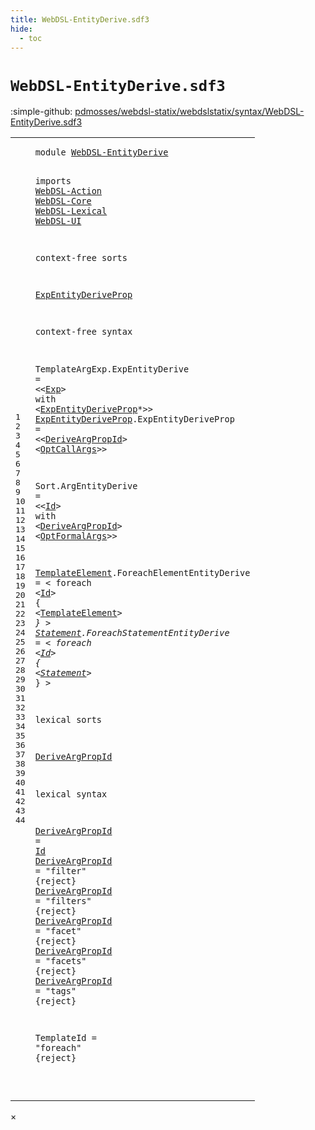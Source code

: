 ```yaml
---
title: WebDSL-EntityDerive.sdf3
hide:
  - toc
---
```


# `WebDSL-EntityDerive.sdf3`

:simple-github: [pdmosses/webdsl-statix/webdslstatix/syntax/WebDSL-EntityDerive.sdf3]

[pdmosses/webdsl-statix/webdslstatix/syntax/WebDSL-EntityDerive.sdf3]: https://github.com/pdmosses/webdsl-statix/blob/master/webdslstatix/syntax/WebDSL-EntityDerive.sdf3 "The source file on GitHub"

<div class="sdf3"><table class="highlighttable"><tbody><tr><td class="linenos"><div class="linenodiv"><pre><span></span>1
2
3
4
5
6
7
8
9
10
11
12
13
14
15
16
17
18
19
20
21
22
23
24
25
26
27
28
29
30
31
32
33
34
35
36
37
38
39
40
41
42
43
44
</pre></div></td>
<td class="code"><pre><code><span class="keyword">module</span> <a href="../webdsl-statix.sdf3/#WebDSL-EntityDerive_12_3" id="WebDSL-EntityDerive_1_8" title="Referenced at ../webdsl-statix.sdf3 line 12">WebDSL-EntityDerive</a>

<span class="keyword">imports</span>
  <a href="../WebDSL-Action.sdf3/#WebDSL-Action_1_8" id="WebDSL-Action_4_3" title="Defined at ../WebDSL-Action.sdf3 line 1">WebDSL-Action</a>
  <a href="../WebDSL-Core.sdf3/#WebDSL-Core_1_8" id="WebDSL-Core_5_3" title="Defined at ../WebDSL-Core.sdf3 line 1">WebDSL-Core</a>
  <a href="../WebDSL-Lexical.sdf3/#WebDSL-Lexical_1_8" id="WebDSL-Lexical_6_3" title="Defined at ../WebDSL-Lexical.sdf3 line 1">WebDSL-Lexical</a>
  <a href="../WebDSL-UI.sdf3/#WebDSL-UI_1_8" id="WebDSL-UI_7_3" title="Defined at ../WebDSL-UI.sdf3 line 1">WebDSL-UI</a>

<span class="keyword">context-free sorts</span>

  <a href="#ExpEntityDeriveProp_15_49" id="ExpEntityDeriveProp_11_3" title="Referenced at line 15">ExpEntityDeriveProp</a>

<span class="keyword">context-free syntax</span>

  <span id="TemplateArgExp_15_3" title="Not referenced">TemplateArgExp</span>.<span class="cons_Constructor"><span id="ExpEntityDerive_15_18" title="Not referenced">ExpEntityDerive</span></span> = &lt;&lt;<a href="../WebDSL-UI.sdf3/#Exp_469_3" id="Exp_15_38" title="Defined at ../WebDSL-UI.sdf3 line 469, 517">Exp</a>&gt; <span class="cons_String">with</span> &lt;<a href="#ExpEntityDeriveProp_11_3" id="ExpEntityDeriveProp_15_49" title="Defined at line 11, 16">ExpEntityDeriveProp</a>*&gt;&gt;
  <a href="#ExpEntityDeriveProp_15_49" id="ExpEntityDeriveProp_16_3" title="Referenced at line 15">ExpEntityDeriveProp</a>.<span class="cons_Constructor"><span id="ExpEntityDeriveProp_16_23" title="Not referenced">ExpEntityDeriveProp</span></span> = &lt;&lt;<a href="#DeriveArgPropId_33_3" id="DeriveArgPropId_16_47" title="Defined at line 33, 37, 38, 39, 40, 41, 42">DeriveArgPropId</a>&gt; &lt;<a href="../WebDSL-Core.sdf3/#OptCallArgs_10_83" id="OptCallArgs_16_65" title="Defined at ../WebDSL-Core.sdf3 line 10, 40, 41">OptCallArgs</a>&gt;&gt;

  <span id="Sort_18_3" title="Not referenced">Sort</span>.<span class="cons_Constructor"><span id="ArgEntityDerive_18_8" title="Not referenced">ArgEntityDerive</span></span> = &lt;&lt;<a href="../WebDSL-Lexical.sdf3/#Id_5_49" id="Id_18_28" title="Defined at ../WebDSL-Lexical.sdf3 line 5, 16">Id</a>&gt; <span class="cons_String">with</span> &lt;<a href="#DeriveArgPropId_33_3" id="DeriveArgPropId_18_38" title="Defined at line 33, 37, 38, 39, 40, 41, 42">DeriveArgPropId</a>&gt; &lt;<a href="../WebDSL-Core.sdf3/#OptFormalArgs_10_13" id="OptFormalArgs_18_56" title="Defined at ../WebDSL-Core.sdf3 line 10, 37, 38">OptFormalArgs</a>&gt;&gt;

  <a href="#TemplateElement_22_8" id="TemplateElement_20_3" title="Referenced at line 22">TemplateElement</a>.<span class="cons_Constructor"><span id="ForeachElementEntityDerive_20_19" title="Not referenced">ForeachElementEntityDerive</span></span> = &lt;
    <span class="cons_String">foreach</span> &lt;<a href="../WebDSL-Lexical.sdf3/#Id_5_49" id="Id_21_14" title="Defined at ../WebDSL-Lexical.sdf3 line 5, 16">Id</a>&gt; <span class="cons_String">{</span>
      &lt;<a href="#TemplateElement_20_3" id="TemplateElement_22_8" title="Defined at line 20">TemplateElement</a>*&gt;
    <span class="cons_String">}</span>
  &gt;
  <a href="#Statement_27_8" id="Statement_25_3" title="Referenced at line 27">Statement</a>.<span class="cons_Constructor"><span id="ForeachStatementEntityDerive_25_13" title="Not referenced">ForeachStatementEntityDerive</span></span> = &lt;
    <span class="cons_String">foreach</span> &lt;<a href="../WebDSL-Lexical.sdf3/#Id_5_49" id="Id_26_14" title="Defined at ../WebDSL-Lexical.sdf3 line 5, 16">Id</a>&gt; <span class="cons_String">{</span>
      &lt;<a href="#Statement_25_3" id="Statement_27_8" title="Defined at line 25">Statement</a>*&gt;
    <span class="cons_String">}</span>
  &gt;

<span class="keyword">lexical sorts</span>

  <a href="#DeriveArgPropId_16_47" id="DeriveArgPropId_33_3" title="Referenced at line 16, 18">DeriveArgPropId</a>

<span class="keyword">lexical syntax</span>

  <a href="#DeriveArgPropId_16_47" id="DeriveArgPropId_37_3" title="Referenced at line 16, 18">DeriveArgPropId</a> = <a href="../WebDSL-Lexical.sdf3/#Id_5_49" id="Id_37_21" title="Defined at ../WebDSL-Lexical.sdf3 line 5, 16">Id</a>
  <a href="#DeriveArgPropId_16_47" id="DeriveArgPropId_38_3" title="Referenced at line 16, 18">DeriveArgPropId</a> = <span class="cons_Lit">"filter"</span> {<span class="keyword">reject</span>}
  <a href="#DeriveArgPropId_16_47" id="DeriveArgPropId_39_3" title="Referenced at line 16, 18">DeriveArgPropId</a> = <span class="cons_Lit">"filters"</span> {<span class="keyword">reject</span>}
  <a href="#DeriveArgPropId_16_47" id="DeriveArgPropId_40_3" title="Referenced at line 16, 18">DeriveArgPropId</a> = <span class="cons_Lit">"facet"</span> {<span class="keyword">reject</span>}
  <a href="#DeriveArgPropId_16_47" id="DeriveArgPropId_41_3" title="Referenced at line 16, 18">DeriveArgPropId</a> = <span class="cons_Lit">"facets"</span> {<span class="keyword">reject</span>}
  <a href="#DeriveArgPropId_16_47" id="DeriveArgPropId_42_3" title="Referenced at line 16, 18">DeriveArgPropId</a> = <span class="cons_Lit">"tags"</span> {<span class="keyword">reject</span>}

  <span id="TemplateId_44_3" title="Not referenced">TemplateId</span> = <span class="cons_Lit">"foreach"</span> {<span class="keyword">reject</span>}

</code></pre></td></tr></tbody></table></div>

<div id="modal">
  <div id="modal-content">
    <span id="modal-close">&times;</span>
    <h2 id="modal-h2"></h2>
    <p  id="modal-p"></p>
    <ul id="modal-ul"></ul>
  </div>
</div>
